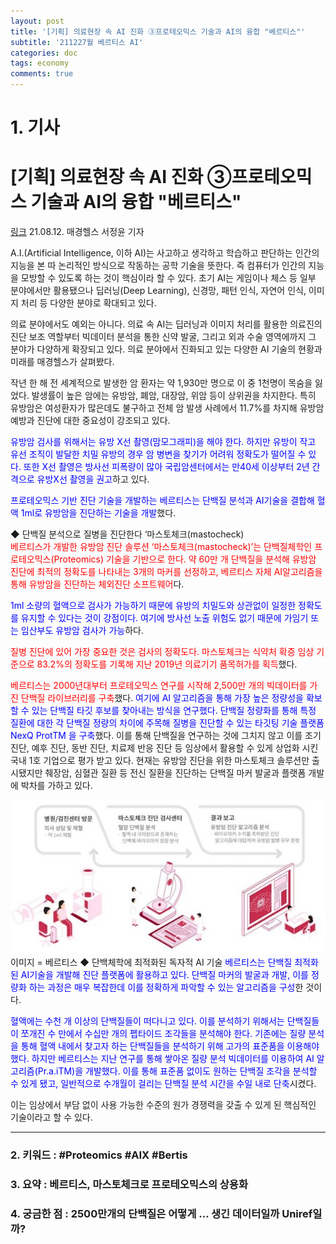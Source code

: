```yaml
---
layout: post
title: '[기획] 의료현장 속 AI 진화 ③프로테오믹스 기술과 AI의 융합 "베르티스"'
subtitle: '211227월 베르티스 AI'
categories: doc
tags: economy
comments: true
---
```


# 1. 기사

[기획] 의료현장 속 AI 진화 ③프로테오믹스 기술과 AI의 융합 "베르티스"
==========
[링크](http://www.mkhealth.co.kr/news/articleView.html?idxno=54369)
21.08.12. 매경헬스 서정윤 기자   

A.I.(Artificial Intelligence, 이하 AI)는 사고하고 생각하고 학습하고 판단하는 인간의 지능을 본 따 논리적인 방식으로 작동하는 공학 기술을 뜻한다. 즉 컴퓨터가 인간의 지능을 모방할 수 있도록 하는 것이 핵심이라 할 수 있다. 초기 AI는 게임이나 체스 등 일부 분야에서만 활용됐으나 딥러닝(Deep Learning), 신경망, 패턴 인식, 자연어 인식, 이미지 처리 등 다양한 분야로 확대되고 있다.   

의료 분야에서도 예외는 아니다. 의료 속 AI는 딥러닝과 이미지 처리를 활용한 의료진의 진단 보조 역할부터 빅데이터 분석을 통한 신약 발굴, 그리고 외과 수술 영역에까지 그 분야가 다양하게 확장되고 있다. 의료 분야에서 진화되고 있는 다양한 AI 기술의 현황과 미래를 매경헬스가 살펴봤다.   

작년 한 해 전 세계적으로 발생한 암 환자는 약 1,930만 명으로 이 중 1천명이 목숨을 잃었다. 발생률이 높은 암에는 유방암, 폐암, 대장암, 위암 등이 상위권을 차지한다. 특히 유방암은 여성환자가 많은데도 불구하고 전체 암 발생 사례에서 11.7%를 차지해 유방암 예방과 진단에 대한 중요성이 강조되고 있다.   

<span style="color:blue">유방암 검사를 위해서는 유방 X선 촬영(맘모그래피)을 해야 한다. 하지만 유방이 작고 유선 조직이 발달한 치밀 유방의 경우 암 병변을 찾기가 어려워 정확도가 떨어질 수 있다. 또한 X선 촬영은 방사선 피폭량이 많아 국립암센터에서는 만40세 이상부터 2년 간격으로 유방X선 촬영을 권고</span>하고 있다.   

<span style="color:blue">프로테오믹스 기반 진단 기술을 개발하는 베르티스는 단백질 분석과 AI기술을 결합해 혈액 1ml로 유방암을 진단하는 기술을 개발</span>했다.   

◆ 단백질 분석으로 질병을 진단한다 ‘마스토체크(mastocheck)   
<span style="color:red">베르티스가 개발한 유방암 진단 솔루션 ‘마스토체크(mastocheck)’는 단백질체학인 프로테오믹스(Proteomics) 기술을 기반으로 한다. 약 60만 개 단백질을 분석해 유방암 진단에 최적의 정확도를 나타내는 3개의 마커를 선정하고, 베르티스 자체 AI알고리즘을 통해 유방암을 진단하는 체외진단 소프트웨어</span>다.   

<span style="color:blue">1ml 소량의 혈액으로 검사가 가능하기 때문에 유방의 치밀도와 상관없이 일정한 정확도를 유지할 수 있다는 것이 강점이다. 여기에 방사선 노출 위험도 없기 때문에 가임기 또는 임산부도 유방암 검사가 가능</span>하다.   

<span style="color:red">질병 진단에 있어 가장 중요한 것은 검사의 정확도다. 마스토체크는 식약처 확증 임상 기준으로 83.2%의 정확도를 기록해 지난 2019년 의료기기 품목허가를 획득</span>했다.   

<span style="color:red">베르티스는 2000년대부터 프로테오믹스 연구를 시작해 2,500만 개의 빅데이터를 가진 단백질 라이브러리를 구축</span>했다. <span style="color:blue">여기에 AI 알고리즘을 통해 가장 높은 정량성을 확보할 수 있는 단백질 타깃 후보를 찾아내는 방식을 연구했다. 단백질 정량화를 통해 특정 질환에 대한 각 단백질 정량의 차이에 주목해 질병을 진단할 수 있는 타깃팅 기술 플랫폼 NexQ ProtTM 을 구축</span>했다. 이를 통해 단백질을 연구하는 것에 그치지 않고 이를 조기 진단, 예후 진단, 동반 진단, 치료제 반응 진단 등 임상에서 활용할 수 있게 상업화 시킨 국내 1호 기업으로 평가 받고 있다. 현재는 유방암 진단을 위한 마스토체크 솔루션만 출시됐지만 췌장암, 심혈관 질환 등 전신 질환을 진단하는 단백질 마커 발굴과 플랫폼 개발에 박차를 가하고 있다.   

<img src="/assets/img/211227Mon_BertisAI.png ">
이미지 = 베르티스   
◆ 단백체학에 최적화된 독자적 AI 기술   
<span style="color:blue">베르티스는 단백질 최적화된 AI기술을 개발해 진단 플랫폼에 활용하고 있다. 단백질 마커의 발굴과 개발, 이를 정량화 하는 과정은 매우 복잡한데 이를 정확하게 파악할 수 있는 알고리즘을 구성</span>한 것이다.   

<span style="color:blue">혈액에는 수천 개 이상의 단백질들이 떠다니고 있다. 이를 분석하기 위해서는 단백질들이 쪼개진 수 만에서 수십만 개의 펩타이드 조각들을 분석해야 한다. 기존에는 질량 분석을 통해 혈액 내에서 찾고자 하는 단백질들을 분석하기 위해 고가의 표준품을 이용해야 했다. 하지만 베르티스는 지난 연구를 통해 쌓아온 질량 분석 빅데이터를 이용하여 AI 알고리즘(Pr.a.iTM)을 개발했다. 이를 통해 표준품 없이도 원하는 단백질 조각을 분석할 수 있게 됐고, 일반적으로 수개월이 걸리는 단백질 분석 시간을 수일 내로 단축</span>시켰다.   

이는 임상에서 부담 없이 사용 가능한 수준의 원가 경쟁력을 갖출 수 있게 된 핵심적인 기술이라고 할 수 있다.   

* * *

### 2. 키워드 : \#Proteomics \#AIX  \#Bertis
### 3. 요약 : 베르티스, 마스토체크로 프로테오믹스의 상용화
### 4. 궁금한 점 : 2500만개의 단백질은 어떻게 ... 생긴 데이터일까 Uniref일까?